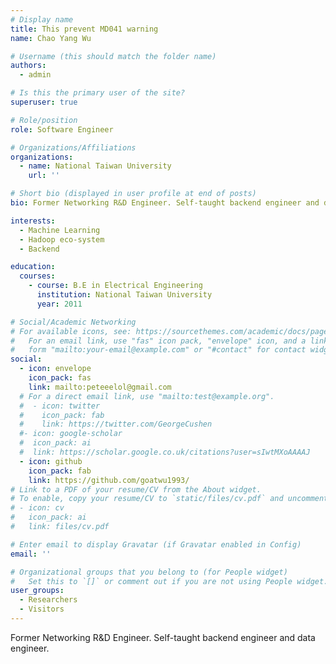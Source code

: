 ```yaml
---
# Display name
title: This prevent MD041 warning
name: Chao Yang Wu

# Username (this should match the folder name)
authors:
  - admin

# Is this the primary user of the site?
superuser: true

# Role/position
role: Software Engineer

# Organizations/Affiliations
organizations:
  - name: National Taiwan University
    url: ''

# Short bio (displayed in user profile at end of posts)
bio: Former Networking R&D Engineer. Self-taught backend engineer and data engineer.

interests:
  - Machine Learning
  - Hadoop eco-system
  - Backend

education:
  courses:
    - course: B.E in Electrical Engineering
      institution: National Taiwan University
      year: 2011

# Social/Academic Networking
# For available icons, see: https://sourcethemes.com/academic/docs/page-builder/#icons
#   For an email link, use "fas" icon pack, "envelope" icon, and a link in the
#   form "mailto:your-email@example.com" or "#contact" for contact widget.
social:
  - icon: envelope
    icon_pack: fas
    link: mailto:peteeelol@gmail.com
  # For a direct email link, use "mailto:test@example.org".
  #  - icon: twitter
  #    icon_pack: fab
  #    link: https://twitter.com/GeorgeCushen
  #- icon: google-scholar
  #  icon_pack: ai
  #  link: https://scholar.google.co.uk/citations?user=sIwtMXoAAAAJ
  - icon: github
    icon_pack: fab
    link: https://github.com/goatwu1993/
# Link to a PDF of your resume/CV from the About widget.
# To enable, copy your resume/CV to `static/files/cv.pdf` and uncomment the lines below.
# - icon: cv
#   icon_pack: ai
#   link: files/cv.pdf

# Enter email to display Gravatar (if Gravatar enabled in Config)
email: ''

# Organizational groups that you belong to (for People widget)
#   Set this to `[]` or comment out if you are not using People widget.
user_groups:
  - Researchers
  - Visitors
---
```


Former Networking R&D Engineer. Self-taught backend engineer and data engineer.

